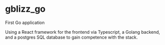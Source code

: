 # gblizz_go
First Go application

Using a React framework for the frontend via Typescript, a Golang backend, and a postgres SQL database to gain competence with the stack.